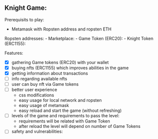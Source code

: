 ## Knight Game:

Prerequisits to play:
- Metamask with Ropsten address and ropsten ETH

Ropsten addresses:
    - Marketplace:
    - Game Token (ERC20):
    - Knight Token (ERC1155):

Features:
- [x] gathering Game tokens (ERC20) with your wallet 
- [x] buying nfts (ERC1155) which improves abilities in the game
- [x] getting information about transactions
- [ ] info regarding available nfts
- [ ] user can buy nft via Game tokens
- [ ] better user experience 
    - css modifications
    - easy usage for local network and ropsten
    - easy usage of metamask
    - easy reload and start the game (without refreshing)
- [ ] levels of the game and requirements to pass the level:
    - requirements will be related with Game Token 
    - after reload the level will depend on number of Game Tokens
- [ ] safety and vulnerabilities:
